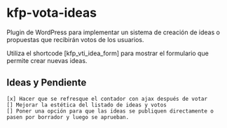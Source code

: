 # kfp-vota-ideas
Plugin de WordPress para implementar un sistema de creación de ideas o propuestas que recibirán votos de los usuarios.

Utiliza el shortcode [kfp_vti_idea_form] para mostrar el formulario que permite crear nuevas ideas.

## Ideas y Pendiente
    [x] Hacer que se refresque el contador con ajax después de votar
    [] Mejorar la estética del listado de ideas y votos
    [] Poner una opción para que las ideas se publiquen directamente o pasen por borrador y luego se aprueban.
